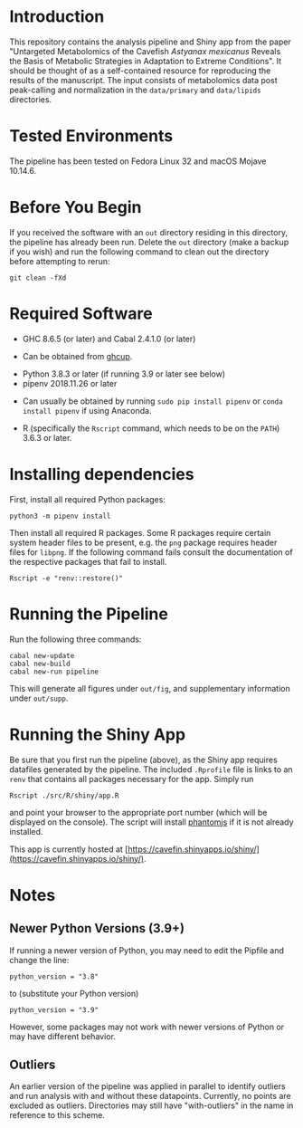 # Introduction

This repository contains the analysis pipeline and Shiny app from the paper "Untargeted Metabolomics of the Cavefish *Astyanax mexicanus* Reveals the Basis of Metabolic Strategies in Adaptation to Extreme Conditions". It should be thought of as a self-contained resource for reproducing the results of the manuscript. The input consists of metabolomics data post peak-calling and normalization in the `data/primary` and `data/lipids` directories.

# Tested Environments

The pipeline has been tested on Fedora Linux 32 and macOS Mojave 10.14.6.

# Before You Begin

If you received the software with an `out` directory residing in this directory, the pipeline has already been run.
Delete the `out` directory (make a backup if you wish) and run the following command to clean out the directory before attempting to rerun:

```
git clean -fXd
```

# Required Software

* GHC 8.6.5 (or later) and Cabal 2.4.1.0 (or later)
 - Can be obtained from [ghcup](https://www.haskell.org/ghcup/).
* Python 3.8.3 or later (if running 3.9 or later see below)
* pipenv 2018.11.26 or later
 - Can usually be obtained by running `sudo pip install pipenv` or `conda install pipenv` if using Anaconda.
* R (specifically the `Rscript` command, which needs to be on the `PATH`) 3.6.3 or later.

# Installing dependencies

First, install all required Python packages:

```
python3 -m pipenv install
```

Then install all required R packages. Some R packages require certain system header files to be present, e.g. the `png` package requires header files for `libpng`. If the following command fails consult the documentation of the respective packages that fail to install.

```
Rscript -e "renv::restore()"
```

# Running the Pipeline

Run the following three commands:

```
cabal new-update
cabal new-build
cabal new-run pipeline
```

This will generate all figures under `out/fig`, and supplementary information under `out/supp`.

# Running the Shiny App

Be sure that you first run the pipeline (above), as the Shiny app requires datafiles generated by the pipeline.
The included `.Rprofile` file is links to an `renv` that contains all packages necessary for the app. Simply run

```
Rscript ./src/R/shiny/app.R
```

and point your browser to the appropriate port number (which will be displayed on the console).
The script will install [phantomjs](https://phantomjs.org/) if it is not already installed.

This app is currently hosted at [https://cavefin.shinyapps.io/shiny/](https://cavefin.shinyapps.io/shiny/).

# Notes

## Newer Python Versions (3.9+)

If running a newer version of Python, you may need to edit the Pipfile and change the line:

```
python_version = "3.8"
```

to (substitute your Python version)

```
python_version = "3.9"
```

However, some packages may not work with newer versions of Python or may have different behavior.

## Outliers

An earlier version of the pipeline was applied in parallel to identify outliers and run analysis with and without these datapoints. Currently, no points are excluded as outliers. Directories may still have "with-outliers" in the name in reference to this scheme.
